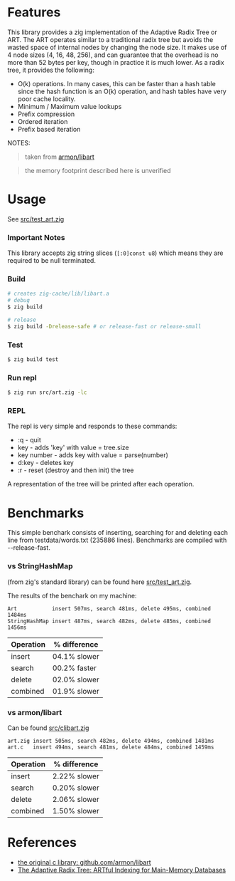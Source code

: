 # Features

This library provides a zig implementation of the Adaptive Radix Tree or ART. The ART operates similar to a traditional radix tree but avoids the wasted space of internal nodes by changing the node size. It makes use of 4 node sizes (4, 16, 48, 256), and can guarantee that the overhead is no more than 52 bytes per key, though in practice it is much lower.
As a radix tree, it provides the following:

  -  O(k) operations. In many cases, this can be faster than a hash table since the hash function is an O(k) operation, and hash tables have very poor cache locality.
  -  Minimum / Maximum value lookups
  -  Prefix compression
  -  Ordered iteration
  -  Prefix based iteration

NOTES: 
> taken from [armon/libart](https://github.com/armon/libart)

> the memory footprint described here is unverified


# Usage 
See [src/test_art.zig](src/test_art.zig)

### **Important Notes**
This library accepts zig string slices (`[:0]const u8`) which means they are required to be null terminated. 

### Build
```sh
# creates zig-cache/lib/libart.a
# debug
$ zig build 

# release
$ zig build -Drelease-safe # or release-fast or release-small
```

### Test
```sh
$ zig build test
```

### Run repl
```sh
$ zig run src/art.zig -lc
```

### REPL
The repl is very simple and responds to these commands:
- :q - quit
- key - adds 'key' with value = tree.size
- key number - adds key with value = parse(number)
- d:key - deletes key
- :r - reset (destroy and then init) the tree

A representation of the tree will be printed after each operation.

# Benchmarks
This simple benchark consists of inserting, searching for and deleting each line from testdata/words.txt (235886 lines).  Benchmarks are compiled with --release-fast. 

### vs StringHashMap 
(from zig's standard library) can be found here [src/test_art.zig](src/test_art.zig#L589).

The results of the benchark on my machine:
```
Art           insert 507ms, search 481ms, delete 495ms, combined 1484ms
StringHashMap insert 487ms, search 482ms, delete 485ms, combined 1456ms
```

| Operation| % difference |
| --- | --- | 
|insert|04.1% slower|
|search|00.2% faster|
|delete|02.0% slower|
|combined|01.9% slower|

### vs armon/libart
Can be found [src/clibart.zig](src/clibart.zig#L139)
```
art.zig insert 505ms, search 482ms, delete 494ms, combined 1481ms
art.c   insert 494ms, search 481ms, delete 484ms, combined 1459ms
```
| Operation| % difference |
| --- | --- |
|insert|2.22% slower|
|search|0.20% slower|
|delete|2.06% slower|
|combined|1.50% slower|

# References
- [the original c library: github.com/armon/libart](https://github.com/armon/libart)
- [The Adaptive Radix Tree: ARTful Indexing for Main-Memory Databases](http://www-db.in.tum.de/~leis/papers/ART.pdf)
